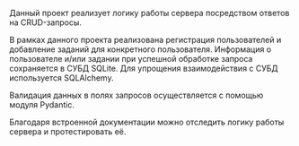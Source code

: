 Данный проект реализует логику работы сервера посредством ответов на CRUD-запросы.

В рамках данного проекта реализована регистрация пользователей и добавление заданий для конкретного пользователя.
Информация о пользователе и/или задании при успешной обработке запроса сохраняется в СУБД SQLite.
Для упрощения взаимодействия с СУБД используется SQLAlchemy.

Валидация данных в полях запросов осуществляется с помощью модуля Pydantic.

Благодаря встроенной документации можно отследить логику работы сервера и протестировать её.
